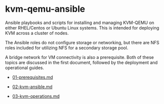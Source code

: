 kvm-qemu-ansible
=================

  Ansible playbooks and scripts for installing and managing KVM-QEMU 
on either RHEL/Centos or Ubuntu Linux systems. This is intended for 
deploying KVM across a cluster of nodes. 

  The Ansible roles do not configure storage or networking, but there 
are NFS roles included for utilizing NFS for a secondary storage pool.

  A bridge network for VM connectivity is also a prerequisite.  Both 
of these topics are discussed in the first document, followed by the 
deployment and operational guides.

 - [01-prerequisites.md](docs/01-prerequisites.md)

 - [02-kvm-ansible.md](docs/02-kvm-ansible.md)

 - [03-kvm-operations.md](docs/03-kvm-operations.md)

